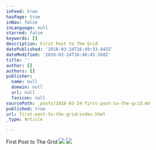 ```yaml
---
inFeed: true
hasPage: true
inNav: false
inLanguage: null
starred: false
keywords: []
description: First Post to The Grid
datePublished: '2016-03-24T16:49:33.843Z'
dateModified: '2016-03-24T16:48:45.568Z'
title: ''
author: []
authors: []
publisher:
  name: null
  domain: null
  url: null
  favicon: null
sourcePath: _posts/2016-03-24-first-post-to-the-grid.md
published: true
url: first-post-to-the-grid/index.html
_type: Article

---
```

First Post to The Grid
![](https://the-grid-user-content.s3-us-west-2.amazonaws.com/83831317-5651-49a1-82d1-8e175622346d.jpg)
![](https://the-grid-user-content.s3-us-west-2.amazonaws.com/ca78f50b-0a69-4ebe-814c-0ee1188c81cc.jpg)